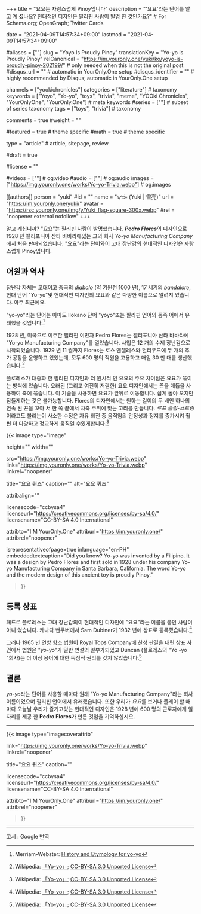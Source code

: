 +++
title = "요요는 자랑스럽게 Pinoy입니다"
description = "'요요'라는 단어를 알고 계 셨나요? 현대적인 디자인은 필리핀 사람이 발명 한 것인가요?" # For Schema.org; OpenGraph; Twitter Cards

date = "2021-04-09T14:57:34+09:00"
lastmod = "2021-04-09T14:57:34+09:00"

#aliases = [""]
slug = "Yoyo Is Proudly Pinoy"
translationKey = "Yo-yo Is Proudly Pinoy"
relCanonical = "https://im.youronly.one/yuki/ko/yoyo-is-proudly-pinoy-202199/"                           # only needed when this is not the original post
#disqus_url = ""                                                    # automatic in YourOnly.One setup
#disqus_identifier = ""                                             # highly recommended by Disqus; automatic in YourOnly.One setup

channels = ["yookichronicles"]
categories = ["literature"]                           # taxonomy
keywords = ["Yoyo", "Yo-yo", "toys", "trivia", "meme", "YOOki Chronicles", "YourOnlyOne", "YourOnly.One"]                              # meta keywords
#series = [""]                               # subset of series taxonomy
tags = ["toys", "trivia"]                                  # taxonomy

comments = true
#weight = ""

#featured = true                              # theme specific
#math = true                                  # theme specific

type = "article"                                                           # article, sitepage, review

#draft = true

#license = ""

#videos = [""]                                # og:video
#audio = [""]                               # og:audio
images = ["https://img.youronly.one/works/Yo-yo-Trivia.webp"]    # og:images

[[authors]]
person = "yuki"
#id = ""
name = "ᜌᜓᜃᜒ (Yuki | 雪亮)"
url = "https://im.youronly.one/yuki/"
avatar = "https://rsc.youronly.one/img/y/Yuki_flag-square-300x.webp"
#rel = "noopener external nofollow"
+++

알고 계십니까? "요요"는 필리핀 사람이 발명했습니다. ***Pedro Flores***의 디자인으로 1928 년 캘리포니아 산타 바바라에있는 그의 회사 *Yo-yo Manufacturing Company*에서 처음 판매되었습니다. "요요"라는 단어와이 고대 장난감의 현대적인 디자인은 자랑스럽게 Pinoy입니다.

<!--more-->

## 어원과 역사

장난감 자체는 고대이고 중국의 *diabolo* (약 기원전 1000 년), 17 세기의 *bandalore*, 현대 단어 "Yo-yo"및 현대적인 디자인의 요요와 같은 다양한 이름으로 알려져 있습니다. 아주 최근에요.

"yo-yo"라는 단어는 아마도 Ilokano 단어 "yóyo"또는 필리핀 언어의 동족 어에서 유래했을 것입니다.[^b]

1928 년, 미국으로 이주한 필리핀 이민자 Pedro Flores는 캘리포니아 산타 바바라에 "Yo-yo Manufacturing Company"를 열었습니다. 사업은 12 개의 수제 장난감으로 시작되었습니다. 1929 년 11 월까지 Flores는 로스 앤젤레스와 헐리우드에 두 개의 추가 공장을 운영하고 있었는데, 모두 600 명의 직원을 고용하고 매일 30 만 대를 생산했습니다.[^a]

플로레스가 대중화 한 필리핀 디자인과 더 원시적 인 요요의 주요 차이점은 요요가 묶이는 방식에 있습니다. 오래된 (그리고 여전히 저렴한) 요요 디자인에서는 끈을 매듭을 사용하여 축에 묶습니다. 이 기술을 사용하면 요요가 앞뒤로 이동합니다. 쉽게 돌아 오지만 잠들게하는 것은 불가능합니다. Flores의 디자인에서는 원하는 길이의 두 배인 하나의 연속 된 끈을 꼬아 서 한 쪽 끝에서 차축 주위에 맞는 고리를 만듭니다. *루프 슬립-스트링*이라고도 불리는이 사소한 수정은 자유 회전 중 움직임의 안정성과 정지를 증가시켜 훨씬 더 다양하고 정교하게 움직일 수있게합니다.[^a]

[^a]: Wikipedia: [「Yo-yo」](https://en.wikipedia.org/wiki/Yo-yo#Etymology_and_history); [CC-BY-SA 3.0 Unported License](https://en.wikipedia.org/wiki/Wikipedia:Text_of_Creative_Commons_Attribution-ShareAlike_3.0_Unported_License)
[^b]: Merriam-Webster: [History and Etymology for yo-yo](https://www.merriam-webster.com/dictionary/yo-yo)

{{< image
  type="image"

  height=""
  width=""

  src="https://img.youronly.one/works/Yo-yo-Trivia.webp"
  link="https://img.youronly.one/works/Yo-yo-Trivia.webp"
  linkrel="noopener"

  title="요요 퀴즈"
  caption=""
  alt="요요 퀴즈"

  attribalign=""

  licensecode="ccbysa4"
  licenseurl="https://creativecommons.org/licenses/by-sa/4.0/"
  licensename="CC-BY-SA 4.0 International"

  attribto="I'M YourOnly.One"
  attriburl="https://im.youronly.one/"
  attribrel="noopener"

  isrepresentativeofpage=true
  inlanguage="en-PH"
  embeddedtextcaption="Did you know? Yo-yo was invented by a Filipino. It was a design by Pedro Flores and first sold in 1928 under his company Yo-yo Manufacturing Company in Santa Barbara, California. The word Yo-yo and the modern design of this ancient toy is proudly Pinoy."
>}}

## 등록 상표

페드로 플로레스는 고대 장난감의이 현대적인 디자인에 "요요"라는 이름을 붙인 사람이 아니 었습니다. 캐나다 밴쿠버에서 Sam Dubiner가 1932 년에 상표로 등록했습니다.[^a]

그러나 1965 년 연방 항소 법원이 Royal Tops Company에 찬성 판결을 내린 상표 사건에서 법원은 "*yo-yo*"가 일반 연설의 일부가되었고 Duncan (플로레스의 "Yo -yo "회사)는 더 이상 용어에 대한 독점적 권리를 갖지 않았습니다.[^a]

## 결론

*yo-yo*라는 단어를 사용할 때마다 원래 "Yo-yo Manufacturing Company"라는 회사 이름이었으며 필리핀 언어에서 유래했습니다. 또한 우리가 *요요*를 보거나 플레이 할 때마다 오늘날 우리가 즐기고있는 현대적인 디자인은 1928 년에 600 명의 근로자에게 일자리를 제공 한 **Pedro Flores**가 만든 것임을 기억하십시오.

---

{{< image
  type="imagecoverattrib"

  link="https://img.youronly.one/works/Yo-yo-Trivia.webp"
  linkrel="noopener"

  title="요요 퀴즈"
  caption=""

  licensecode="ccbysa4"
  licenseurl="https://creativecommons.org/licenses/by-sa/4.0/"
  licensename="CC-BY-SA 4.0 International"

  attribto="I'M YourOnly.One"
  attriburl="https://im.youronly.one/"
  attribrel="noopener"
>}}

---

고시 : Google 번역
